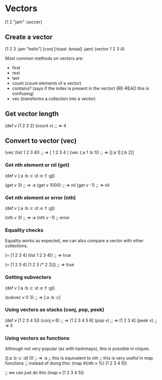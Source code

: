 # Vectors
[1 2 "jam" :soccer]

## Create a vector
[1 2 3 :jam "hello"]
(conj [:toast :bread] :jam)
(vector 1 2 3 4)


Most common methods on vectors are:
- first
- rest
- last
- count (count elements of a vector)
- contains? (says if the index is present in the vector) (RE-READ this is confusing)
- vec (transforms a collection into a vector)

## Get vector length
(def v [1 2 3 2]
(count v)  ;; => 4

## Convert to vector (vec)
(vec (list 1 2 3 4))  ;; => [ 1 2 3 4 ]
(vec {:a 1 :b 1})  ;; => [[:a 1] [:b 2]]


### Get nth element or nil (get)
(def v [:a :b :c :d :e :f :g])

(get v 3)    ;; => :e
(get v 1000) ;; => nil
(get v -1)   ;; => nil

### Get nth element or error (nth)
(def v [:a :b :c :d :e :f :g])

(nth v 3)    ;; => :e
(nth v -1)   ;; error

### Equality checks

Equality works as expected, we can also compare a vector
with other collections.

(= [1 2 3 4] (list 1 2 3 4))  ;; => true

(= [1 2 3 4] [1 2 3 (* 2 2)]) ;; => true


### Getting subvectors
(def v [:a :b :c :d :e :f :g])

(subvec v 0 3)  ;; => [:a :b :c]

### Using vectors as stacks (conj, pop, peek)

(def v [1 2 3 4 5])
(conj v 6) ;; => [1 2 3 4 5 6]
(pop v)    ;; => [1 2 3 4]
(peek v)   ;; => 5


### Using vectors as functions
Although not very popular (as with hashmaps), this is possible
in clojure.

([:a :b :c :d] 0) ;; => :a
;; this is equivalent to nth
;; this is very useful in map functions
;; instead of doing this:
(map #(nth v %) [1 2 3 4 5])

;; we can just do this
(map v [1 2 3 4 5])
